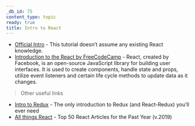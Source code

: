 ```yaml
---
_db_id: 75
content_type: topic
ready: true
title: Intro to React
---
```


- [Official Intro](https://reactjs.org/tutorial/tutorial.html) - This tutorial doesn’t assume any existing React knowledge. 
- [Introduction to the React by FreeCodeCamp](https://www.freecodecamp.org/learn/front-end-libraries/react/) - React, created by Facebook, is an open-source JavaScript library for building user interfaces. It is used to create components, handle state and props, utilize event listeners and certain life cycle methods to update data as it changes.

> Other useful links

- [Intro to Redux](https://medium.com/javascript-in-plain-english/the-only-introduction-to-redux-and-react-redux-youll-ever-need-8ce5da9e53c6) - The only introduction to Redux (and React-Redux) you’ll ever need
- [All things React](https://medium.mybridge.co/learn-react-js-from-top-50-articles-for-the-past-year-v-2019-baaacfc521c) - Top 50 React Articles for the Past Year (v.2019)